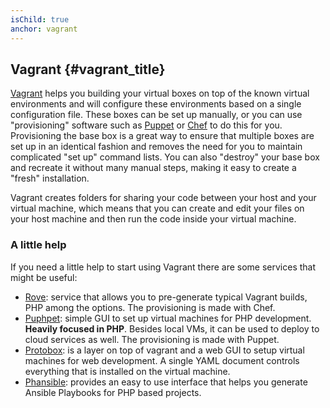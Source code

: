 ```yaml
---
isChild: true
anchor: vagrant
---
```


## Vagrant {#vagrant_title}

[Vagrant][vagrant] helps you building your virtual boxes on top of the known virtual environments and will configure
these environments based on a single configuration file.
These boxes can be set up manually, or you can use "provisioning"
software such as [Puppet][puppet] or [Chef][chef] to do this for you. Provisioning the base box is a great way to
ensure that multiple boxes are set up in an identical fashion and removes the need for you to maintain complicated
"set up" command lists. You can also "destroy" your base box and recreate it without many manual steps, making it
easy to create a "fresh" installation.

Vagrant creates folders for sharing your code between your host and your virtual machine, which means that you can
create and edit your files on your host machine and then run the code inside your virtual machine.

### A little help

If you need a little help to start using Vagrant there are some services that might be useful:

- [Rove][rove]: service that allows you to pre-generate typical Vagrant builds, PHP among the options. The
  provisioning is made with Chef.
- [Puphpet][puphpet]: simple GUI to set up virtual machines for PHP development. **Heavily focused in PHP**. Besides
  local VMs, it can be used to deploy to cloud services as well. The provisioning is made with Puppet.
- [Protobox][protobox]: is a layer on top of vagrant and a web GUI to setup virtual machines for web development. A single YAML document controls everything that is installed on the virtual machine.
- [Phansible][phansible]: provides an easy to use interface that helps you generate Ansible Playbooks for PHP based projects.

[vagrant]: http://vagrantup.com/
[puppet]: http://www.puppetlabs.com/
[chef]: http://www.opscode.com/
[rove]: http://rove.io/
[puphpet]: https://puphpet.com/
[protobox]: http://getprotobox.com/
[phansible]: http://phansible.com/